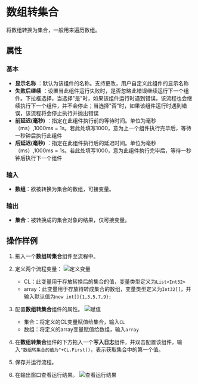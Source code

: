 # 数组转集合
将数组转换为集合，一般用来遍历数组。

## 属性

### 基本
- **显示名称** ：默认为该组件的名称。支持更改，用户自定义此组件的显示名称
- **失败后继续** ：设置当此组件运行失败时，是否忽略此错误继续运行下一个组件。下拉框选择，当选择"是"时，如果该组件运行时遇到错误，该流程也会继续执行下一个组件，并不会停止；当选择"否"时，如果该组件运行时遇到错误，该流程将会停止执行并抛出错误
- **前延迟(毫秒)** ：指定在此组件执行前的等待时间。单位为毫秒（ms）,1000ms = 1s。若此处填写1000，意为上一个组件执行完毕后，等待一秒钟后执行此组件
- **后延迟(毫秒)** ：指定在此组件执行后的延迟时间。单位为毫秒（ms）,1000ms = 1s。若此处填写1000，意为此组件执行完毕后，等待一秒钟后执行下一个组件
### 输入

- **数组**：欲被转换为集合的数组，可接变量。

### 输出

- **集合**：被转换成的集合对象的结果，仅可接变量。

## 操作样例
1. 拖入一个**数组转集合**组件至流程中。
2. 定义两个流程变量：
   ![定义变量](https://docimages.blob.core.chinacloudapi.cn/images/Activities/varials20201218.png)
   - CL：此变量用于存放转换后的集合的值，变量类型定义为`List<Int32>`
   - array：此变量用于存放待转成集合的数组，变量类型定义为`Int32[]`，并输入默认值为`new int[]{1,3,5,7,9};`  

3. 配置**数组转集合**组件的属性。
   ![赋值](https://docimages.blob.core.chinacloudapi.cn/images/Activities/assign20201218.png)

   - 集合：将定义的CL变量赋值给集合，输入`CL`
   - 数组：将定义的array变量赋值给数组，输入`array`  

4. 在**数组转集合**组件的下方拖入一个**写入日志**组件，并双击配置该组件，输入`"数组转集合的值为"+CL.First()`，表示获取集合中的第一个值。

5. 保存并运行流程。
6. 在输出窗口查看运行结果。
   ![查看运行结果](https://docimages.blob.core.chinacloudapi.cn/images/Activities/arraytolistresult20201218.png)